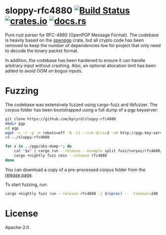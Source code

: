 # sloppy-rfc4880 [![Build Status][travis-img]][travis] [![crates.io][crates-img]][crates] [![docs.rs][docs-img]][docs]

[travis-img]:   https://travis-ci.com/kpcyrd/sloppy-rfc4880.svg?branch=master
[travis]:       https://travis-ci.com/kpcyrd/sloppy-rfc4880
[crates-img]:   https://img.shields.io/crates/v/sloppy-rfc4880.svg
[crates]:       https://crates.io/crates/sloppy-rfc4880
[docs-img]:     https://docs.rs/sloppy-rfc4880/badge.svg
[docs]:         https://docs.rs/sloppy-rfc4880

Pure rust parser for RFC-4880 (OpenPGP Message Format). The codebase is heavily
based on the [openpgp] crate, but all crypto code has been removed to keep the
number of dependencies low for project that only need to decode the binary
packet format.

[openpgp]: https://crates.io/crates/openpgp

In addition, the codebase has been hardened to ensure it can handle arbitrary
input without crashing. Also, an optional allocation limit has been added to
avoid OOM on bogus inputs.

# Fuzzing

The codebase was extensively fuzzed using cargo-fuzz and libfuzzer. The corpus
folder has been bootstrapped using a full dump of a pgp keyserver:

```sh
git clone https://github.com/kpcyrd/sloppy-rfc4880
mkdir pgp
cd pgp
wget -c -r -p -e robots=off -N -l1 --cut-dirs=3 -nH http://pgp.key-server.io/dump/2018-10-07/
cd ../sloppy-rfc4880

for x in ../pgp/sks-dump-*; do
    cat "$x" | cargo run --release --example split fuzz/corpus/rfc4880/pgp
    cargo +nightly fuzz cmin --release rfc4880
done
```

You can download a copy of a pre-processed corpus folder from the [release page][0].

[0]: https://github.com/kpcyrd/sloppy-rfc4880/releases

To start fuzzing, run:
```sh
cargo +nightly fuzz run --release rfc4880 -j $(nproc) -- -timeout=240 -rss_limit_mb=500
```

# License

Apache-2.0
